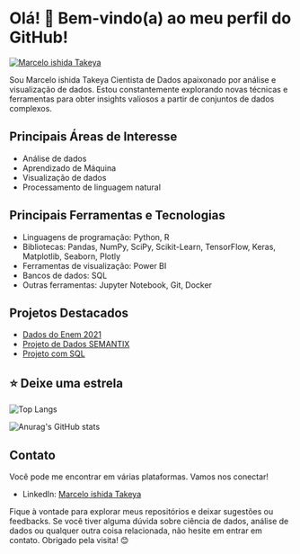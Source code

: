 
# Olá! 👋 Bem-vindo(a) ao meu perfil do GitHub!


[![Marcelo ishida Takeya](https://img.shields.io/badge/SeuNome-Cientista%20de%20Dados-brightgreen)](Marcelo_ishida_takeya)


Sou Marcelo ishida Takeya Cientista de Dados apaixonado por análise e visualização de dados. Estou constantemente explorando novas técnicas e ferramentas para obter insights valiosos a partir de conjuntos de dados complexos.

## Principais Áreas de Interesse

- Análise de dados
- Aprendizado de Máquina
- Visualização de dados
- Processamento de linguagem natural

## Principais Ferramentas e Tecnologias

- Linguagens de programação: Python, R
- Bibliotecas: Pandas, NumPy, SciPy, Scikit-Learn, TensorFlow, Keras, Matplotlib, Seaborn, Plotly
- Ferramentas de visualização: Power BI
- Bancos de dados: SQL
- Outras ferramentas: Jupyter Notebook, Git, Docker

## Projetos Destacados

- [Dados do Enem 2021 ](https://github.com/Mjapo/DadosEnem)
- [Projeto de Dados SEMANTIX ](https://github.com/Mjapo/ProjetoDados)
- [Projeto com SQL ](https://github.com/Mjapo/ProjetoCreditoSql)


## ⭐️ Deixe uma estrela

![Top Langs](https://github-readme-stats.vercel.app/api/top-langs/?username=anuraghazra&size_weight=0.5&count_weight=0.5)




![Anurag's GitHub stats](https://github-readme-stats.vercel.app/api?username=anuraghazra&show=reviews)




## Contato

Você pode me encontrar em várias plataformas. Vamos nos conectar!

- LinkedIn: [Marcelo ishida Takeya](https://www.linkedin.com/in/marcelo-ishida-takeya-a8213897/)

Fique à vontade para explorar meus repositórios e deixar sugestões ou feedbacks. Se você tiver alguma dúvida sobre ciência de dados, análise de dados ou qualquer outra coisa relacionada, não hesite em entrar em contato. Obrigado pela visita! 😊
